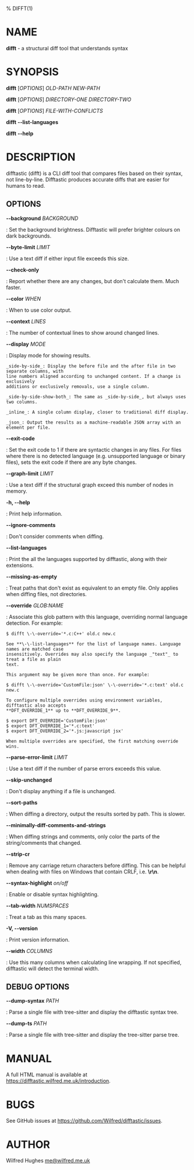 % DIFFT(1)

NAME
====

**difft** - a structural diff tool that understands syntax

SYNOPSIS
========

**difft** \[_OPTIONS_] _OLD-PATH_ _NEW-PATH_

**difft** \[_OPTIONS_] _DIRECTORY-ONE_ _DIRECTORY-TWO_

**difft** \[_OPTIONS_] _FILE-WITH-CONFLICTS_

**difft** **\-\-list-languages**

**difft** **\-\-help**

DESCRIPTION
===========

difftastic (difft) is a CLI diff tool that compares files based on
their syntax, not line-by-line. Difftastic produces accurate diffs
that are easier for humans to read.

OPTIONS
-------

**\-\-background** _BACKGROUND_

: Set the background brightness. Difftastic will prefer brighter colours on dark
  backgrounds.

**\-\-byte-limit** _LIMIT_

: Use a text diff if either input file exceeds this size.

**\-\-check-only**

: Report whether there are any changes, but don't calculate them. Much faster.

**\-\-color** _WHEN_

: When to use color output.

**\-\-context** _LINES_

: The number of contextual lines to show around changed lines.

**\-\-display** _MODE_

: Display mode for showing results.

    _side-by-side_: Display the before file and the after file in two separate columns, with
    line numbers aligned according to unchanged content. If a change is exclusively
    additions or exclusively removals, use a single column.

    _side-by-side-show-both_: The same as _side-by-side_, but always uses two columns.

    _inline_: A single column display, closer to traditional diff display.

    _json_: Output the results as a machine-readable JSON array with an element per file.

**\-\-exit-code**

: Set the exit code to 1 if there are syntactic changes in any files. For files where
  there is no detected language (e.g. unsupported language or binary files), sets the exit
  code if there are any byte changes.

**\-\-graph-limit** _LIMIT_

: Use a text diff if the structural graph exceed this number of nodes in memory.

**-h, \-\-help**

: Print help information.

**\-\-ignore-comments**

: Don't consider comments when diffing.

**\-\-list-languages**

: Print the all the languages supported by difftastic, along with their extensions.

**\-\-missing-as-empty**

: Treat paths that don't exist as equivalent to an empty file. Only applies when diffing
  files, not directories.

**\-\-override** _GLOB:NAME_

: Associate this glob pattern with this language, overriding normal language detection.
  For example:

    $ difft \-\-override='*.c:C++' old.c new.c

    See **\-\-list-languages** for the list of language names. Language names are matched case
    insensitively. Overrides may also specify the language _"text"_ to treat a file as plain
    text.

    This argument may be given more than once. For example:

    $ difft \-\-override='CustomFile:json' \-\-override='*.c:text' old.c new.c

    To configure multiple overrides using environment variables, difftastic also accepts
    **DFT_OVERRIDE_1** up to **DFT_OVERRIDE_9**.

    $ export DFT_OVERRIDE='CustomFile:json'
    $ export DFT_OVERRIDE_1='*.c:text'
    $ export DFT_OVERRIDE_2='*.js:javascript jsx'

    When multiple overrides are specified, the first matching override wins.

**\-\-parse-error-limit** _LIMIT_

: Use a text diff if the number of parse errors exceeds this value.

**\-\-skip-unchanged**

: Don't display anything if a file is unchanged.

**\-\-sort-paths**

: When diffing a directory, output the results sorted by path. This is slower.

**\-\-minimally-diff-comments-and-strings**

: When diffing strings and comments, only color the parts of the string/comments that changed.

**\-\-strip-cr**

: Remove any carriage return characters before diffing. This can be helpful when dealing
  with files on Windows that contain CRLF, i.e. **\r\n**.

**\-\-syntax-highlight** _on/off_

: Enable or disable syntax highlighting.

**\-\-tab-width** _NUMSPACES_

: Treat a tab as this many spaces.

**-V, \-\-version**

: Print version information.

**\-\-width** _COLUMNS_

: Use this many columns when calculating line wrapping. If not specified, difftastic will
  detect the terminal width.

DEBUG OPTIONS
-------------

**\-\-dump-syntax** _PATH_

: Parse a single file with tree-sitter and display the difftastic syntax tree.

**\-\-dump-ts** _PATH_

: Parse a single file with tree-sitter and display the tree-sitter parse
  tree.

MANUAL
======

A full HTML manual is available at <https://difftastic.wilfred.me.uk/introduction>.

BUGS
====

See GitHub issues at <https://github.com/Wilfred/difftastic/issues>.

AUTHOR
======

Wilfred Hughes <me@wilfred.me.uk>
